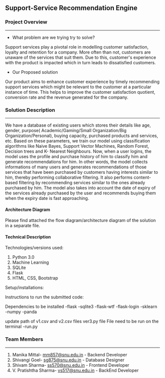## Support-Service Recommendation Engine

### Project Overview
----------------------------------

* What problem are we trying try to solve?

Support services play a pivotal role in modelling customer satisfaction, loyalty and retention for a company. More often than not, customers are unaware of the services that suit them. Due to this, customer's experience with the product is impacted which in turn leads to dissatisfied customers.

* Our Proposed solution

 Our product aims to enhance customer experience by timely recommending support services which might be relevant to the customer at a particular instance of time. This helps to improve the customer satisfaction quotient, conversion rate and the revenue generated for the company.

### Solution Description
----------------------------------

We have a database of existing users which stores their details like age, gender, purpose( Academic/Gaming/Small Organization/Big Organization/Personal), buying capacity, purchased products and services, etc. Based on these parameters, we train our model using classification algorithms like Naive Bayes, Support Vector Machines, Random Forest, Decision trees and K- Nearest Neighbours. Now, when a user logins, the model uses the profile and purchase history of him to classify him and generate recommendations for him. In other words, the model collects informations of many users and generates recommendations of those services that have been purchased by customers having interests similar to him, thereby performing collaborative filtering. It also performs content-based filtering by recommending services similar to the ones already purchased by him. The model also takes into account the date of expiry of the services already purchased by the user and recommends buying them when the expiry date is fast approaching. 
#### Architecture Diagram

Please find attached the flow diagram/architecture diagram of the solution in a separate file.

#### Technical Description

Technologies/versions used:

1) Python 3.0
2) Machine Learning
3) SQLite
4) Flask
5) HTML, CSS, Bootstrap

Setup/installations:

Instructions to run the submitted code:

Dependencies to be installed 
-flask
-sqlite3
-flask-wtf
-flask-login
-sklearn
-numpy
-panda

update path of v1.csv and v2.csv files ver3.py file
File need to be run on the terminal
-run.py


### Team Members
----------------------------------

1) Manika Mittal-        mm857@snu.edu.in - Backend Developer
2) Shivangi Goel-        sg875@snu.edu.in - Database Designer
3) Shivam Sharma-        ss570@snu.edu.in - Frontend Developer
4) V. Pratishtha Sharma- vs517@snu.edu.in - BackEnd Developer
